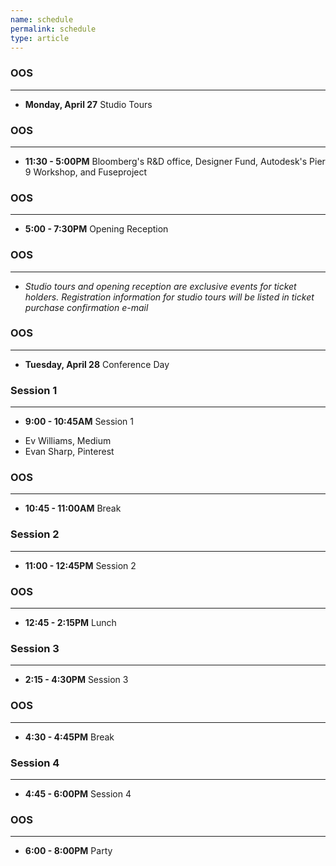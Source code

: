 ```yaml
---
name: schedule
permalink: schedule
type: article
---
```


### OOS
- - - 

+ **Monday, April 27** Studio Tours

### OOS
- - - 

+ **11:30 - 5:00PM** Bloomberg's R&D office, Designer Fund, Autodesk's Pier 9 Workshop, and Fuseproject

### OOS
- - - 

+ **5:00 - 7:30PM** Opening Reception

### OOS
- - - 

* _Studio tours and opening reception are exclusive events for ticket holders. Registration information for studio tours will be listed in ticket purchase confirmation e-mail_

### OOS
- - - 

+ **Tuesday, April 28** Conference Day


### Session 1
- - - 

+ **9:00 - 10:45AM** Session 1
* Ev Williams, Medium
* Evan Sharp, Pinterest

### OOS
_ _ _

+ **10:45 - 11:00AM** Break


### Session 2
- - - 

+ **11:00 - 12:45PM** Session 2


### OOS
- - - 

+ **12:45 - 2:15PM** Lunch


### Session 3
- - - 

+ **2:15 - 4:30PM** Session 3


### OOS
- - - 

+ **4:30 - 4:45PM** Break


### Session 4
- - - 

+ **4:45 - 6:00PM** Session 4


### OOS
- - - 

+ **6:00 - 8:00PM** Party
